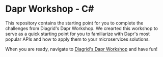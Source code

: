 # Dapr Workshop - C#

This repository contains the starting point for you to complete the challenges from Diagrid's Dapr Workshop. We crearted this workshop to serve as a quick starting point for you to familiarize with Dapr's most popular APIs and how to apply them to your microservices solutions. 

When you are ready, navigate to [Diagrid's Dapr Workshop](https://github.com/diagrid-labs/dapr-workshop) and have fun!
